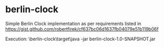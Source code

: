 # berlin-clock
Simple Berlin Clock implementation as per requirements listed in https://gist.github.com/robertfirek/cf637bc06d1637fb04079e51b119b06f

Execution:
<java-root>\berlin-clock\target\java -jar berlin-clock-1.0-SNAPSHOT.jar
